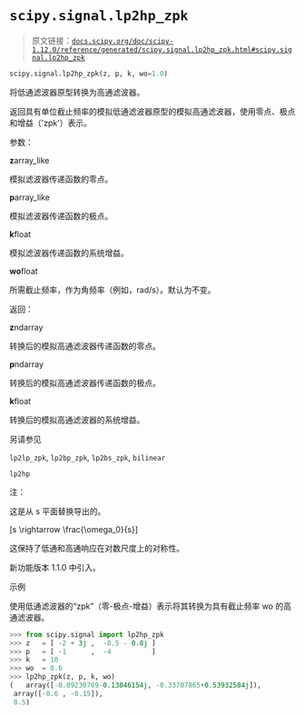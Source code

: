 # `scipy.signal.lp2hp_zpk`

> 原文链接：[`docs.scipy.org/doc/scipy-1.12.0/reference/generated/scipy.signal.lp2hp_zpk.html#scipy.signal.lp2hp_zpk`](https://docs.scipy.org/doc/scipy-1.12.0/reference/generated/scipy.signal.lp2hp_zpk.html#scipy.signal.lp2hp_zpk)

```py
scipy.signal.lp2hp_zpk(z, p, k, wo=1.0)
```

将低通滤波器原型转换为高通滤波器。

返回具有单位截止频率的模拟低通滤波器原型的模拟高通滤波器，使用零点、极点和增益（'zpk'）表示。

参数：

**z**array_like

模拟滤波器传递函数的零点。

**p**array_like

模拟滤波器传递函数的极点。

**k**float

模拟滤波器传递函数的系统增益。

**wo**float

所需截止频率，作为角频率（例如，rad/s）。默认为不变。

返回：

**z**ndarray

转换后的模拟高通滤波器传递函数的零点。

**p**ndarray

转换后的模拟高通滤波器传递函数的极点。

**k**float

转换后的模拟高通滤波器的系统增益。

另请参见

`lp2lp_zpk`, `lp2bp_zpk`, `lp2bs_zpk`, `bilinear`

`lp2hp`

注：

这是从 s 平面替换导出的。

\[s \rightarrow \frac{\omega_0}{s}\]

这保持了低通和高通响应在对数尺度上的对称性。

新功能版本 1.1.0 中引入。

示例

使用低通滤波器的“zpk”（零-极点-增益）表示将其转换为具有截止频率 wo 的高通滤波器。

```py
>>> from scipy.signal import lp2hp_zpk
>>> z   = [ -2 + 3j ,  -0.5 - 0.8j ]
>>> p   = [ -1      ,  -4          ]
>>> k   = 10
>>> wo  = 0.6
>>> lp2hp_zpk(z, p, k, wo)
(   array([-0.09230769-0.13846154j, -0.33707865+0.53932584j]),
 array([-0.6 , -0.15]),
 8.5) 
```
